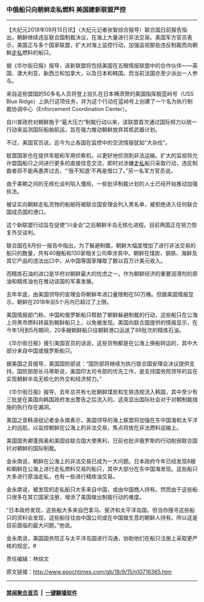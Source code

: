 ### 中俄船只向朝鲜走私燃料 美国建新联盟严控
------------------------

<p>【大纪元2018年09月15日讯】（大纪元记者张智综合报导）联合国日前报告指出，朝鲜继续违反联合国制裁决议，在海上大量进行非法交易。美国军方官员表示，美国正与多个国家联盟，扩大对海上监控行动，加强监视那些违反制裁而向朝鲜<a href="http://www.epochtimes.com/gb/tag/%E8%B5%B0%E7%A7%81.html">走私</a>燃料的船只。</p>
<p>据《华尔街日报》报导，该新联盟将包括美国在五眼情报联盟中的合作伙伴——英国、澳大利亚、新西兰和加拿大，以及日本和韩国。而当前法国亦至少派出一人参与。</p>
<p>来自这些盟国的50多名人员将登上驻扎在日本横须贺的美国指挥舰蓝岭号（USS Blue Ridge）上执行这项任务，并为这个行动在蓝岭号上创建了一个名为执行制裁协调中心（Enforcement Coordination Center）。</p>
<p>自川普政府对朝鲜施于“最大压力”制裁行动以来，该联盟首次通过国际努力以统一行动来监测国际船舶航运，旨在强力推动朝鲜放弃其核武器计划。</p>
<p>不过，美国官员说，迄今为止各国在监控中的交流情报犹如“大杂烩”。</p>
<p>联盟国家也在提供军舰和军用侦察机，以更好地侦测到非法运输。扩大的监视将允许盟国船只之间进行更多的直接信息交流，即时对涉嫌<a href="http://www.epochtimes.com/gb/tag/%E8%B5%B0%E7%A7%81.html">走私</a>船只采取行动，违反制裁者将不能再愚弄过去，“‘我不知道’不再是借口了。”另一名军方官员说。</p>
<p>由于美朝之间的无核化谈判陷入僵局，一些批评制裁计划的人士已经开始推动加强执法。</p>
<p>被证实向朝鲜走私货物的船舶将被联合国安理会列入黑名单，被拒绝进入任何联合国成员国的港口。</p>
<p>这个新联盟行动旨在促使“川金会”之后朝鲜半岛无核化进程。目前两国正在努力恢复外交谈判。</p>
<p>联合国在8月份一报告中指出，为了躲避制裁，朝鲜大幅度增加了进行非法交易的船只的数量，共有40艘船和130家相关公司牵涉其中。朝鲜在煤炭、钢铁、海鲜及其它产品的违法出口中，从中国等国家赚取了数以百万计美元收入。</p>
<p>而精炼石油的进口是华府对朝鲜最大的忧虑之一。作为朝鲜经济的重要润滑剂的原油和精炼油也在推动该国的军事发展。</p>
<p>去年年底，由美国领导的安理会将朝鲜年进口量限制在50万桶。但据美国情报显示，朝鲜在2018年前5个月内已超过了上限。</p>
<p>美国情报部门称，中国和俄罗斯船只帮助了朝鲜躲避制裁的行动，这些船只在公海上将黑市燃料转装到朝鲜船只上，以免被发现。美国向联合国提供的情报显示，在今年1月到5月期间，20多艘朝鲜船只往朝鲜港口运送了89批次的精炼石油。</p>
<p>《华尔街日报》援引美国官员的话说，这些货物都是在公海上换船转运的，其中大部分来自中国或俄罗斯船只。</p>
<p>据美国之音报导，美国国防部说：“国防部将继续为执行联合国安理会决议提供支持。国防部部长马蒂斯说，美国印太司令部的优先工作，是支持国务院领导的旨在实现朝鲜半岛无核化的外交和经济努力。”</p>
<p>《华尔街日报》报导，去年总共有七批朝鲜煤炭和生铁违规流入韩国，其中至少有三批是在美国向韩国政府发出警告之后流入的。这突显出国际社会对于对朝制裁措施的执行存在漏洞。</p>
<p>美国之音韩语组记者金永南表示，美国领导的海上联盟将加强在东中国海和太平洋上的巡航，以监控朝鲜在公海上的非法交易，焦点将放在非法燃料运输上。</p>
<p>美国国务卿蓬佩奥和美国驻联合国大使黑利，日前也批评俄罗斯的行动削弱联合国针对朝鲜的国际制裁。</p>
<p>金永南说，朝鲜在公海上的非法交易已成为一大问题。日本政府今年已经发现8艘和朝鲜在公海上进行走私燃料交易的船只，其中大部分在东中国海发现。这些船只大多进行原油走私，也有一些进行精炼油交易。</p>
<p>金永南说，被发现的走私船只大多来自中国，或由中国商人持有。然而由于这些船只很多在其它国家注册，增添了美国做出制裁行动的难度。</p>
<p>“日本政府发现，这些船大多来自巴拿马、斐济和太平洋岛国。但当你搜寻这些船只的资料会发现，这些船往往由中国公司或在中国做生意的朝鲜人持有。所以这是目前面临的最大问题。”他说。</p>
<p>金永南说，美国国务院正与太平洋岛国进行沟通，协助他们在船只注册上采取更严格的规定。#</p>
<p>责任编辑：林琮文</p>

原文链接：http://www.epochtimes.com/gb/18/9/15/n10716365.htm


------------------------
#### [禁闻聚合首页](https://github.com/gfw-breaker/banned-news/blob/master/README.md) &nbsp;|&nbsp;  [一键翻墙软件](https://github.com/gfw-breaker/nogfw/blob/master/README.md)